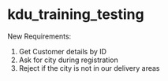 # kdu_training_testing

New Requirements:
1. Get Customer details by ID
2. Ask for city during registration
3. Reject if the city is not in our delivery areas
